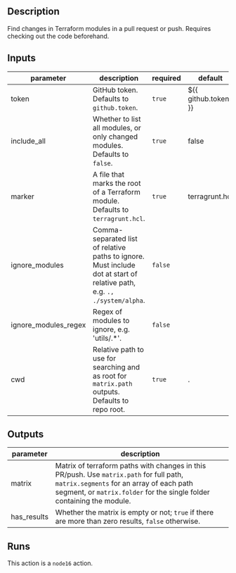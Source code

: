 ## Description

Find changes in Terraform modules in a pull request or push. Requires checking out the code beforehand.

## Inputs

| parameter | description | required | default |
| - | - | - | - |
| token | GitHub token. Defaults to `github.token`. | `true` | ${{ github.token }} |
| include_all | Whether to list all modules, or only changed modules. Defaults to `false`. | `true` | false |
| marker | A file that marks the root of a Terraform module. Defaults to `terragrunt.hcl`. | `true` | terragrunt.hcl |
| ignore_modules | Comma-separated list of relative paths to ignore. Must include dot at start of relative path, e.g. `., ./system/alpha`. | `false` |  |
| ignore_modules_regex | Regex of modules to ignore, e.g. 'utils/.*'. | `false` |  |
| cwd | Relative path to use for searching and as root for `matrix.path` outputs. Defaults to repo root. | `true` | . |


## Outputs

| parameter | description |
| - | - |
| matrix | Matrix of terraform paths with changes in this PR/push. Use `matrix.path` for full path, `matrix.segments` for an array of each path segment, or `matrix.folder` for the single folder containing the module. |
| has_results | Whether the matrix is empty or not; `true` if there are more than zero results, `false` otherwise. |


## Runs

This action is a `node16` action.


